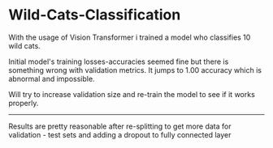 # Wild-Cats-Classification
With the usage of Vision Transformer i trained a model who classifies 10 wild cats.

Initial model's training losses-accuracies seemed fine but there is something wrong with
validation metrics. It jumps to 1.00 accuracy which is abnormal and impossible.

Will try to increase validation size and re-train the model to see if it works properly.

------------------------------------------------------------------------------------------
Results are pretty reasonable after re-splitting to get more data for validation - test sets
and adding a dropout to fully connected layer
